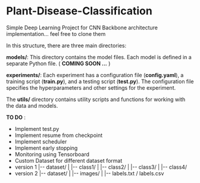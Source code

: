 # Plant-Disease-Classification
Simple Deep Learning Project for CNN Backbone architecture implementation... feel free to clone them


In this structure, there are three main directories:

__models/__: This directory contains the model files. Each model is defined in a separate Python file. ( __COMING SOON ...__ )

__experiments/__: Each experiment has a configuration file (__config.yaml__), a training script (__train.py__), and a testing script (__test.py__). The configuration file specifies the hyperparameters and other settings for the experiment.

The __utils/__ directory contains utility scripts and functions for working with the data and models.

__TO DO__ :

- Implement test.py
- Implement resume from checkpoint
- Implement scheduler
- Implement early stopping
- Monitoring using Tensorboard
- Custom Dataset for different dataset format
- version 1
|-- dataset/
|   |-- class1/
|   |-- class2/
|   |-- class3/
|   |-- class4/
- version 2
|-- dataset/
|   |-- images/
|   |-- labels.txt / labels.csv
        

        